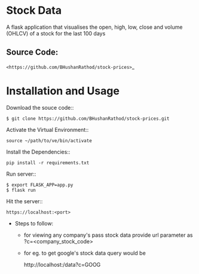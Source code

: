 # Stock Data 

A flask application that visualises the open, high, low, close and volume (OHLCV) of a stock for the last 100 days

Source Code:
------------

`<https://github.com/BHushanRathod/stock-prices>`_


Installation and Usage
======================

Download the souce code::
       
    $ git clone https://github.com/BHushanRathod/stock-prices.git
   
Activate the Virtual Environment::

    source ~/path/to/ve/bin/activate

Install the Dependencies::

    pip install -r requirements.txt

Run server::

    $ export FLASK_APP=app.py
    $ flask run
        
Hit the server::

    https://localhost:<port>
    
* Steps to follow:
    
    * for viewing any company's pass stock data provide url parameter as ?c=<company_stock_code>
    * for eg. to get google's stock data query would be
        
        
        http://localhost:<port>/data?c=GOOG
